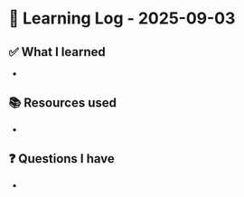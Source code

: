# 🧠 Learning Log - 2025-09-03

## ✅ What I learned

- 

## 📚 Resources used

- 

## ❓ Questions I have

- 
